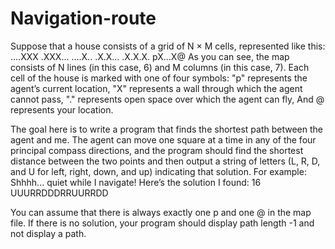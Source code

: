 # Navigation-route

Suppose that a house consists of a grid of N × M cells, represented like this:
....XXX
.XXX...
....X..
.X.X...
.X.X.X.
pX...X@
As you can see, the map consists of N lines (in this case, 6) and M columns (in this case, 7). Each cell of the house is marked with one of four symbols: 
"p" represents the agent’s current location, 
"X" represents a wall through which the agent cannot pass, 
"." represents open space over which the agent can fly, 
And @ represents your location.

The goal here is to write a program that finds the shortest path between the agent and me. The agent can move one square at a time in any of the four principal
compass directions, and the program should find the shortest distance between the two points and then output a string of letters (L, R, D, and U for left, right,
down, and up) indicating that solution.
For example:
Shhhh... quiet while I navigate!
Here’s the solution I found:
16 UUURRDDDRRUURRDD

You can assume that there is always exactly one p and one @ in the map file. If there is no solution, your program should display path length -1 and not display a path.
